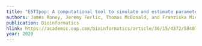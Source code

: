 ```yaml
---
title: "ESTIpop: A computational tool to simulate and estimate parameters for continuous-time Markov branching processes"
authors: James Roney, Jeremy Ferlic, Thomas McDonald, and Franziska Michor
publication: Bioinformatics
hlink: https://academic.oup.com/bioinformatics/article/36/15/4372/5840725?login=false
year: 2020
---
```

